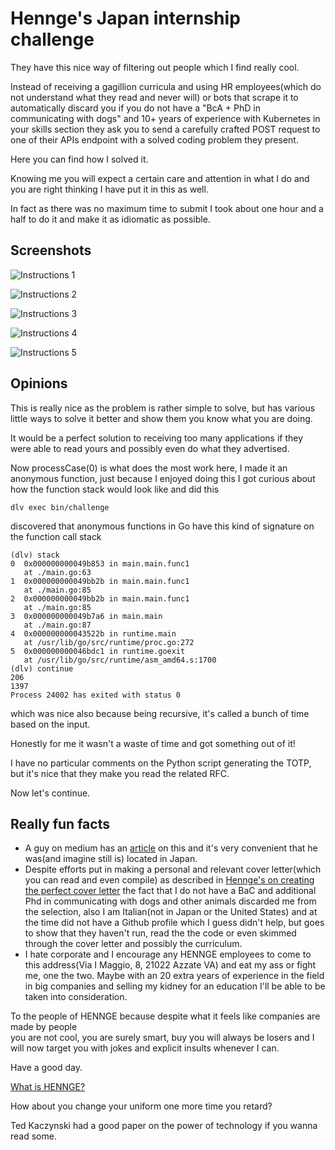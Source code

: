 # Hennge's Japan internship challenge
They have this nice way of filtering out people which I find really cool.

Instead of receiving a gagillion curricula and using HR employees(which do not understand what they read and never will) or bots that scrape it to automatically discard you if you do not have a "BcA + PhD in communicating with dogs" and 10+ years of experience with Kubernetes in your skills section they ask you to send a carefully crafted POST request to one of their APIs endpoint with a solved coding problem they present.

Here you can find how I solved it.

Knowing me you will expect a certain care and attention in what I do and you are right thinking I have put it in this as well.

In fact as there was no maximum time to submit I took about one hour and a half to do it and make it as idiomatic as possible.

## Screenshots
![Instructions 1](./screenshots/instructions1.png)

![Instructions 2](./screenshots/instructions2.png)

![Instructions 3](./screenshots/instructions3.png)

![Instructions 4](./screenshots/instructions4.png)

![Instructions 5](./screenshots/instructions5.png)

## Opinions
This is really nice as the problem is rather simple to solve, but has various little ways to solve it better and show them you know what you are doing.

It would be a perfect solution to receiving too many applications if they were able to read yours and possibly even do what they advertised.

Now processCase(0) is what does the most work here, I made it an anonymous function, just because I enjoyed doing this I got curious about how the function stack would look like and did this
```
dlv exec bin/challenge
```
discovered that anonymous functions in Go have this kind of signature on the function call stack
```
(dlv) stack
0  0x000000000049b853 in main.main.func1
   at ./main.go:63
1  0x000000000049bb2b in main.main.func1
   at ./main.go:85
2  0x000000000049bb2b in main.main.func1
   at ./main.go:85
3  0x000000000049b7a6 in main.main
   at ./main.go:87
4  0x000000000043522b in runtime.main
   at /usr/lib/go/src/runtime/proc.go:272
5  0x000000000046bdc1 in runtime.goexit
   at /usr/lib/go/src/runtime/asm_amd64.s:1700
(dlv) continue
206
1397
Process 24002 has exited with status 0
```
which was nice also because being recursive, it's called a bunch of time based on the input.

Honestly for me it wasn't a waste of time and got something out of it!

I have no particular comments on the Python script generating the TOTP, but it's nice that they make you read the related RFC.

Now let's continue.

## Really fun facts
* A guy on medium has an [article](https://medium.com/henngeblog/getting-mind-blown-at-hennge-global-internship-program-7db9791980bc) on this and it's very convenient that he was(and imagine still is) located in Japan.
* Despite efforts put in making a personal and relevant cover letter(which you can read and even compile) as described in [Hennge's on creating the perfect cover letter](https://hennge.com/global/info/henka/interview/202403-crafting-the-perfect-cover-letter) the fact that I do not have a BaC and additional Phd in communicating with dogs and other animals discarded me from the selection, also I am Italian(not in Japan or the United States) and at the time did not have a Github profile which I guess didn't help, but goes to show that they haven't run, read the the code or even skimmed through the cover letter and possibly the curriculum.
* I hate corporate and I encourage any HENNGE employees to come to this address(Via I Maggio, 8, 21022 Azzate VA) and eat my ass or fight me, one the two.
Maybe with an 20 extra years of experience in the field in big companies and selling my kidney for an education I'll be able to be taken into consideration.

To the people of HENNGE because despite what it feels like companies are made by people \
you are not cool, you are surely smart, buy you will always be losers and I will now target you with jokes and explicit insults whenever I can. 

Have a good day.

[What is HENNGE?](https://youtu.be/z9RmzUCbdco?si=o6gt3d2qi3gdkvXy)

How about you change your uniform one more time you retard?

Ted Kaczynski had a good paper on the power of technology if you wanna read some.
